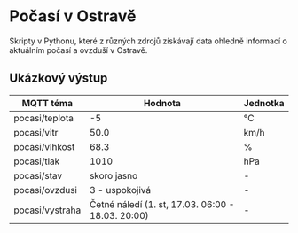# Počasí v Ostravě

Skripty v Pythonu, které z různých zdrojů získávají data ohledně informací o aktuálním počasí a ovzduší v Ostravě.

## Ukázkový výstup

| MQTT téma | Hodnota | Jednotka |
| --------- | ------- | -------- |
| pocasi/teplota | -5 | °C |
| pocasi/vitr | 50.0 | km/h |
| pocasi/vlhkost | 68.3 | % |
| pocasi/tlak | 1010 | hPa |
| pocasi/stav | skoro jasno | - |
| pocasi/ovzdusi | 3 - uspokojivá | - |
| pocasi/vystraha | Četné náledí (1. st, 17.03. 06:00 - 18.03. 20:00) | - |
